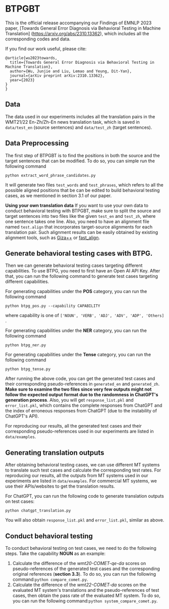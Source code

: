 # BTPGBT


This is the official release accompanying our Findings of EMNLP 2023 paper, [Towards General Error Diagnosis via Behavioral Testing in Machine Translation] (https://arxiv.org/abs/2310.13362), which includes all the corresponding codes and 
data.

If you find our work useful, please cite:
```
@article{wu2023towards,
  title={Towards General Error Diagnosis via Behavioral Testing in Machine Translation},
  author={Wu, Junjie and Liu, Lemao and Yeung, Dit-Yan},
  journal={arXiv preprint arXiv:2310.13362},
  year={2023}
}
}
```

## Data

The data used in our experiments includes all the translation pairs in the WMT21/22 En-Zh/Zh-En news translation task, which is saved in `data/test_en` (source sentences) and `data/test_zh` (target sentences).

## Data Preprocessing

The first step of BTPGBT is to find the positions in both the source and the target sentences that can be modified. To do so, you can simple run the following command
```
python extract_word_phrase_candidates.py
```
It will generate two files `test_words` and `test_phrases`, which refers to all the possible aligned positions that be can be edited to build behavioral testing cases, as we mentioned in section 3.1 of our paper.

**Using your own translation data**
If you want to use your own data to conduct behavioral testing with BTPGBT, make sure to split the source and target sentences into two files like the given `test_en` and `test_zh`, where one sentence takes one line. Also, you need to have an alignment file named `test.align` that incorporates target-source alignments for each translation pair. Such alignment results can be easily obtained by existing alignment tools, such as [Giza++](https://www.fjoch.com/GIZA++.html) or [fast_align](https://github.com/clab/fast_align).

## Generate behavioral testing cases with BTPG.
Then we can generate behavioral testing cases targeting different capabilities. To use BTPG, you need to first have an Open AI API Key. After that, you can run the following command to generate test cases targeting different capabilities.

For generating capabilities under the **POS** category, you can run the following command
```
python btpg_pos.py --capability CAPABILITY
```
where capability is one of `['NOUN', 'VERB', 'ADJ', 'ADV', 'ADP', 'Others] `.

For generating capabilities under the **NER** category, you can run the following command
```
python btpg_ner.py 
```

For generating capabilities under the **Tense** category, you can run the following command
```
python btpg_tense.py 
```

After running the above code, you can get the generated test cases and their corresponding pseudo-references in `generated_en` and `generated_zh`. **Make sure to examine the two files since very few outputs might not follow the expected output format due to the randomness in ChatGPT's generation process**. Also, you will get `response_list.pkl` and `error_list.pkl`, which contains the complete responses from ChatGPT and the index of erroneous responses from ChatGPT (due to the instability of ChatGPT's API).  

For reproducing our results, all the generated test cases and their corresponding pseudo-references used in our experiments are listed in `data/examples`.

## Generating translation outputs

After obtaining behavioral testing cases, we can use different MT systems to translate such test cases and calculate the corresponding test rates. For reproducing our results, all the outputs from MT systems used in our experiments are listed in `data/examples`. For commercial MT systems, we use their APIs/websites to get the translation results. 

For ChatGPT, you can run the following code to generate translation outputs on test cases:
```
python chatgpt_translation.py
```
You will also obtain `response_list.pkl` and `error_list.pkl`, similar as above.

## Conduct behavioral testing
To conduct behavioral testing on test cases, we need to do the following steps. Take the capability **NOUN** as an example:
1. Calculate the difference of the *wmt20-COMET-qe-da* scores on pseudo-references of the generated test cases and the corresponding original references (**section 3.3**). To do so, you can run the following command:```python compare_comet.py```.
2. Calculate the difference of the *wmt22-COMET-da* scores on the evaluated MT system's translations and the pseudo-references of test cases, then obtain the pass rate of the evaluated MT system. To do so, you can run the following command:```python system_compare_comet.py```.




